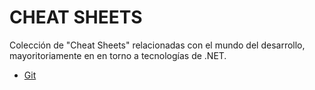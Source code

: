 # CHEAT SHEETS

Colección de "Cheat Sheets" relacionadas con el mundo del desarrollo, mayoritoriamente en en torno a tecnologías de .NET.

- [Git](https://github.com/sermedev/cheatsheets/blob/main/Git.md)
